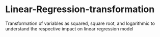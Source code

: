 # Linear-Regression-transformation
Transformation of variables as squared, square root, and logarithmic to understand the respective impact on linear regression model
